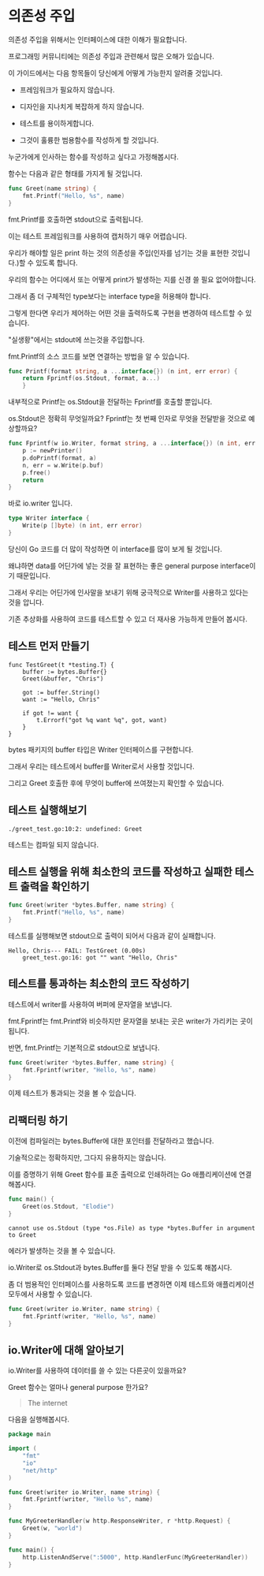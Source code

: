 # 의존성 주입

의존성 주입을 위해서는 인터페이스에 대한 이해가 필요합니다.

프로그래밍 커뮤니티에는 의존성 주입과 관련해서 많은 오해가 있습니다.

이 가이드에서는 다음 항목들이 당신에게 어떻게 가능한지 알려줄 것입니다.

- 프레임워크가 필요하지 않습니다.

- 디자인을 지나치게 복잡하게 하지 않습니다.

- 테스트를 용이하게합니다.

- 그것이 훌륭한 범용함수를 작성하게 할 것입니다.

누군가에게 인사하는 함수를 작성하고 싶다고 가정해봅시다.

함수는 다음과 같은 형태를 가지게 될 것입니다.

```go
func Greet(name string) {
	fmt.Printf("Hello, %s", name)
}
```

fmt.Printf를 호출하면 stdout으로 출력됩니다.

이는 테스트 프레임워크를 사용하여 캡처하기 매우 어렵습니다.

우리가 해야할 일은 print 하는 것의 의존성을 주입(인자를 넘기는 것을 표현한 것입니다.)할 수 있도록 합니다.

우리의 함수는 어디에서 또는 어떻게 print가 발생하는 지를 신경 쓸 필요 없어야합니다.

그래서 좀 더 구체적인 type보다는 interface type을 허용해야 합니다.

그렇게 한다면 우리가 제어하는 어떤 것을 출력하도록 구현을 변경하여 테스트할 수 있습니다.

"실생황"에서는 stdout에 쓰는것을 주입합니다.

fmt.Printf의 소스 코드를 보면 연결하는 방법을 알 수 있습니다.

```go
func Printf(format string, a ...interface{}) (n int, err error) {    
	return Fprintf(os.Stdout, format, a...)
	}
```

내부적으로 Printf는 os.Stdout을 전달하는 Fprintf를 호출할 뿐입니다.

os.Stdout은 정확히 무엇일까요? Fprintf는 첫 번째 인자로 무엇을 전달받을 것으로 예상할까요?

```go
func Fprintf(w io.Writer, format string, a ...interface{}) (n int, err error) {    
	p := newPrinter()    
	p.doPrintf(format, a)    
	n, err = w.Write(p.buf)   
	p.free()    
	return
}
```

바로 io.writer 입니다.

```go
type Writer interface {    
	Write(p []byte) (n int, err error)
}
```

당신이 Go 코드를 더 많이 작성하면 이 interface를 많이 보게 될 것입니다.

왜냐하면 data를 어딘가에 넣는 것을 잘 표현하는 좋은 general purpose interface이기 때문입니다.

그래서 우리는 어딘가에 인사말을 보내기 위해 궁극적으로 Writer를 사용하고 있다는 것을 압니다.

기존 추상화를 사용하여 코드를 테스트할 수 있고 더 재사용 가능하게 만들어 봅시다.

## 테스트 먼저 만들기

```
func TestGreet(t *testing.T) {
	buffer := bytes.Buffer{}
	Greet(&buffer, "Chris")

	got := buffer.String()
	want := "Hello, Chris"

	if got != want {
		t.Errorf("got %q want %q", got, want)
	}
}
```

bytes 패키지의 buffer 타입은 Writer 인터페이스를 구현합니다.

그래서 우리는 테스트에서 buffer를 Writer로서 사용할 것입니다.

그리고 Greet 호출한 후에 무엇이 buffer에 쓰여졌는지 확인할 수 있습니다.

## 테스트 실행해보기

```
./greet_test.go:10:2: undefined: Greet
```

테스트는 컴파일 되지 않습니다.

## 테스트 실행을 위해 최소한의 코드를 작성하고 실패한 테스트 출력을 확인하기

```go
func Greet(writer *bytes.Buffer, name string) {
	fmt.Printf("Hello, %s", name)
}
```
테스트를 실행해보면 stdout으로 출력이 되어서 다음과 같이 실패합니다.

```
Hello, Chris--- FAIL: TestGreet (0.00s)
    greet_test.go:16: got "" want "Hello, Chris"
```

## 테스트를 통과하는 최소한의 코드 작성하기

테스트에서 writer를 사용하여 버퍼에 문자열을 보냅니다.

fmt.Fprintf는 fmt.Printf와 비슷하지만 문자열을 보내는 곳은 writer가 가리키는 곳이 됩니다.

반면, fmt.Printf는 기본적으로 stdout으로 보냅니다.

```go
func Greet(writer *bytes.Buffer, name string) {
	fmt.Fprintf(writer, "Hello, %s", name)
}
```

이제 테스트가 통과되는 것을 볼 수 있습니다.

## 리팩터링 하기

이전에 컴파일러는 bytes.Buffer에 대한 포인터를 전달하라고 했습니다.

기술적으로는 정확하지만, 그다지 유용하지는 않습니다.

이를 증명하기 위해 Greet 함수를 표준 출력으로 인쇄하려는 Go 애플리케이션에 연결해봅시다.

```go
func main() {
	Greet(os.Stdout, "Elodie")
}
```

```
cannot use os.Stdout (type *os.File) as type *bytes.Buffer in argument to Greet
```
에러가 발생하는 것을 볼 수 있습니다.

io.Writer로 os.Stdout과 bytes.Buffer를 둘다 전달 받을 수 있도록 해봅시다.

좀 더 범용적인 인터페이스를 사용하도록 코드를 변경하면 이제 테스트와 애플리케이션 모두에서 사용할 수 있습니다.

```go
func Greet(writer io.Writer, name string) {
	fmt.Fprintf(writer, "Hello, %s", name)
}
```

## io.Writer에 대해 알아보기

io.Writer를 사용하여 데이터를 쓸 수 있는 다른곳이 있을까요?

Greet 함수는 얼마나 general purpose 한가요?

> The internet

다음을 실행해봅시다.

```go
package main

import (
	"fmt"
	"io"
	"net/http"
)

func Greet(writer io.Writer, name string) {
	fmt.Fprintf(writer, "Hello %s", name)
}

func MyGreeterHandler(w http.ResponseWriter, r *http.Request) {
	Greet(w, "world")
}

func main() {
	http.ListenAndServe(":5000", http.HandlerFunc(MyGreeterHandler))
}

```